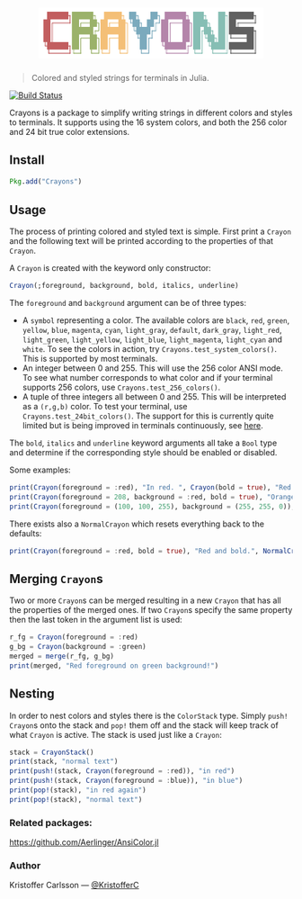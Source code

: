 <h1 align="center">
    <img width="400" src="logo.png" alt="crayons">
    <br>
</h1>

> Colored and styled strings for terminals in Julia.

[![Build Status](https://travis-ci.org/KristofferC/Crayons.jl.svg?branch=master)](https://travis-ci.org/KristofferC/Crayons.jl)

Crayons is a package to simplify writing strings in different colors and styles to terminals. It supports using the 16 system colors, and both the 256 color and 24 bit true color extensions.

## Install

```jl
Pkg.add("Crayons")
```

## Usage

The process of printing colored and styled text is simple. First print a `Crayon` and the following text will be printed according to the properties of that `Crayon`.

A `Crayon` is created with the keyword only constructor:
```jl
Crayon(;foreground, background, bold, italics, underline)
```

The `foreground` and `background` argument can be of three types:

* A `symbol` representing a color. The available colors are `black`, `red`, `green`, `yellow`, `blue`, `magenta`, `cyan`, `light_gray`, `default`, `dark_gray`, `light_red`, `light_green`, `light_yellow`, `light_blue`, `light_magenta`, `light_cyan` and `white`. To see the colors in action, try `Crayons.test_system_colors()`. This is supported by most terminals.
* An integer between 0 and 255. This will use the 256 color ANSI mode. To see what number corresponds to what color and if your terminal supports 256 colors, use `Crayons.test_256_colors()`.
* A tuple of three integers all between 0 and 255. This will be interpreted as a `(r,g,b)` color. To test your terminal, use `Crayons.test_24bit_colors()`. The support for this is currently quite limited but is being improved in terminals continuously, see [here](https://gist.github.com/XVilka/8346728).

The `bold`, `italics` and `underline` keyword arguments all take a `Bool` type and determine if the corresponding style should be enabled or disabled.

Some examples:

```jl
print(Crayon(foreground = :red), "In red. ", Crayon(bold = true), "Red and bold")
print(Crayon(foreground = 208, background = :red, bold = true), "Orange bold on red")
print(Crayon(foreground = (100, 100, 255), background = (255, 255, 0)), "Bluish on yellow")
```

There exists also a `NormalCrayon` which resets everything back to the defaults:

```jl
print(Crayon(foreground = :red, bold = true), "Red and bold.", NormalCrayon(), " Normal again.")
```

## Merging `Crayon`s

Two or more `Crayon`s can be merged resulting in a new `Crayon` that has all the properties of the merged ones. If two `Crayon`s specify the same property then the last token in the argument list is used:

```jl
r_fg = Crayon(foreground = :red)
g_bg = Crayon(background = :green)
merged = merge(r_fg, g_bg)
print(merged, "Red foreground on green background!")
```


## Nesting

In order to nest colors and styles there is the `ColorStack` type. Simply `push!` `Crayon`s onto the stack and `pop!` them off and the stack will keep track of what `Crayon` is active. The stack is used just like a `Crayon`:

```jl
stack = CrayonStack()
print(stack, "normal text")
print(push!(stack, Crayon(foreground = :red)), "in red")
print(push!(stack, Crayon(foreground = :blue)), "in blue")
print(pop!(stack), "in red again")
print(pop!(stack), "normal text")
```

### Related packages:

https://github.com/Aerlinger/AnsiColor.jl

### Author

Kristoffer Carlsson — [@KristofferC](https://github.com/KristofferC)


